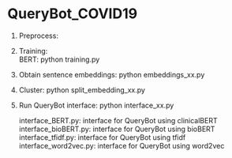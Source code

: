 # QueryBot_COVID19


1. Preprocess:  


3. Training:  
   BERT: python training.py  

3. Obtain sentence embeddings: python embeddings_xx.py  

4. Cluster: python split_embedding_xx.py  

5. Run QueryBot interface: python interface_xx.py 

   interface_BERT.py: interface for QueryBot using clinicalBERT  
   interface_bioBERT.py: interface for QueryBot using bioBERT  
   interface_tfidf.py: interface for QueryBot using tfidf  
   interface_word2vec.py: interface for QueryBot using word2vec  
